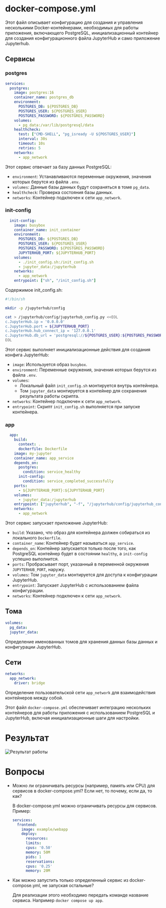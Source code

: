 # docker-compose.yml

Этот файл описывает конфигурацию для создания и управления несколькими Docker-контейнерами, необходимых для работы приложения, включающего PostgreSQL, инициализационный контейнер для создания конфигурационного файла JupyterHub и само приложение Jupyterhub.

## Сервисы

### postgres
```yaml
services:
  postgres:
    image: postgres:16
    container_name: postgres_db
    environment:
      POSTGRES_DB: ${POSTGRES_DB}
      POSTGRES_USER: ${POSTGRES_USER}
      POSTGRES_PASSWORD: ${POSTGRES_PASSWORD}
    volumes:
      - pg_data:/var/lib/postgresql/data
    healthcheck:
      test: ["CMD-SHELL", "pg_isready -U ${POSTGRES_USER}"]
      interval: 30s
      timeout: 10s
      retries: 5
    networks:
      - app_network
```
Этот сервис отвечает за базу данных PostgreSQL:
- `environment`: Устанавливаются переменные окружения, значения которых берутся из файла `.env`.
- `volumes`: Данные базы данных будут сохраняться в томе `pg_data`.
- `healthcheck`: Проверка состояния базы данных.
- `networks`: Контейнер подключен к сети `app_network`.

### init-config
```yaml
  init-config:
    image: busybox
    container_name: init_container
    environment:
      POSTGRES_DB: ${POSTGRES_DB}
      POSTGRES_USER: ${POSTGRES_USER}
      POSTGRES_PASSWORD: ${POSTGRES_PASSWORD}
      JUPYTERHUB_PORT: ${JUPYTERHUB_PORT}
    volumes:
      - ./init_config.sh:/init_config.sh
      - jupyter_data:/jupyterhub
    networks:
      - app_network
    entrypoint: ["sh", "/init_config.sh"]
```

Содержимое init_config.sh:
```bash
#!/bin/sh

mkdir -p /jupyterhub/config

cat > /jupyterhub/config/jupyterhub_config.py <<EOL
c.JupyterHub.ip = '0.0.0.0'
c.JupyterHub.port = ${JUPYTERHUB_PORT}
c.JupyterHub.hub_connect_ip = '127.0.0.1'
c.JupyterHub.db_url = 'postgresql://${POSTGRES_USER}:${POSTGRES_PASSWORD}@postgres:5432/${POSTGRES_DB}'
EOL
```

Этот сервис выполняет инициализационные действия для создания конфига JupyterHub:
- `image`: Используется образ `busybox`.
- `environment`: Переменные окружения, значения которых берутся из файла `.env`.
- `volumes`: 
  - Локальный файл `init_config.sh` монтируется внутрь контейнера.
  - Том `jupyter_data` монтируется в контейнер для сохранения результата работы скрипта.
- `networks`: Контейнер подключен к сети `app_network`.
- `entrypoint`: Скрипт `init_config.sh` выполняется при запуске контейнера.

### app
```yaml
  app:
    build:
      context: .
      dockerfile: Dockerfile
    image: my-jupyter
    container_name: app_service
    depends_on:
      postgres:
        condition: service_healthy
      init-config:
        condition: service_completed_successfully
    ports:
      - ${JUPYTERHUB_PORT}:${JUPYTERHUB_PORT}
    volumes:
      - jupyter_data:/jupyterhub
    entrypoint: ["jupyterhub", "-f", "/jupyterhub/config/jupyterhub_config.py"]
    networks:
      - app_network
```
Этот сервис запускает приложение JupyterHub:
- `build`: Указано, что образ для контейнера должен собираться из локального `Dockerfile`.
- `container_name`: Контейнер будет называться `app_service`.
- `depends_on`: Контейнер запускается только после того, как PostgreSQL контейнер будет в состоянии `healthy`, а `init-config` успешно выполнится.
- `ports`: Пробрасывает порт, указанный в переменной окружения `JUPYTERHUB_PORT`, наружу.
- `volumes`: Том `jupyter_data` монтируется для доступа к конфигурации JupyterHub.
- `entrypoint`: Запускает JupyterHub с использованием файла конфигурации.
- `networks`: Контейнер подключен к сети `app_network`.

## Тома
```yaml
volumes:
  pg_data:
  jupyter_data:
```
Определение именованных томов для хранения данных базы данных и конфигурации JupyterHub.

## Сети
```yaml
networks:
  app_network:
    driver: bridge
```
Определение пользовательской сети `app_network` для взаимодействия контейнеров между собой.

Этот файл `docker-compose.yml` обеспечивает интеграцию нескольких контейнеров для работы приложения с использованием PostgreSQL и JupyterHub, включая инициализационные шаги для настройки.

# Результат

![Результат работы](image.jpg)

# Вопросы

- Можно ли ограничивать ресурсы (например, память или CPU) для сервисов в docker-compose.yml? Если нет, то почему, если да, то как?

    В docker-compose.yml можно ограничивать ресурсы для сервисов. Пример:
    ```yaml
    services:
      frontend:
        image: example/webapp
        deploy:
          resources:
          limits:
          cpus: '0.50'
          memory: 50M
          pids: 1
          reservations:
          cpus: '0.25'
          memory: 20M
    ```

- Как можно запустить только определенный сервис из docker-compose.yml, не запуская остальные?
  
    Для реализации этого необходимо передать команде название сервиса. Например `docker compose up app`.